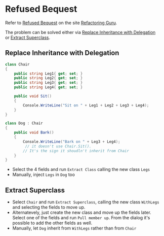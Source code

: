 # Refused Bequest

Refer to [Refused Bequest](https://refactoring.guru/smells/refused-bequest) on the site [Refactoring Guru](https://refactoring.guru).


The problem can be solved either via [Replace Inheritance with Delegation](https://refactoring.guru/replace-inheritance-with-delegation) or [Extract Superclass](https://refactoring.guru/extract-superclass).

## Replace Inheritance with Delegation

```csharp
class Chair
{
    public string Leg1{ get; set; }        
    public string Leg2{ get; set; }        
    public string Leg3{ get; set; }        
    public string Leg4{ get; set; }

    public void Sit()
    {
        Console.WriteLine("Sit on " + Leg1 + Leg2 + Leg3 + Leg4);
    }
}

class Dog : Chair
{
    public void Bark()
    {
        Console.WriteLine("Bark on " + Leg3 + Leg4);
         // it doesn't use Chair.Sit().
        // It's the sign it shoudln't inherit from Chair
    }
}
```

* Select the 4 fields and run `Extract Class` calling the new class `Legs`
* Manually, inject `Legs` in `Dog` too

## Extract Superclass

* Select `Chair` and run `Extract Superclass`, calling the new class `WithLegs` and selecting the fields to move up.
* Alternatevely, just create the new class and move up the fields later. Select one of the fields and run `Pull member up`. From the dialog it's possible to add the other fields as well.
* Manually, let `Dog` inherit from `WithLegs` rather than from `Chair`